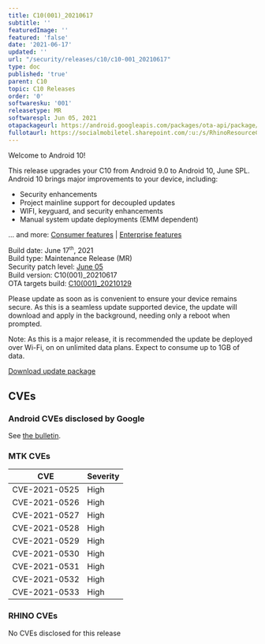 ```yaml
---
title: C10(001)_20210617
subtitle: ''
featuredImage: ''
featured: 'false'
date: '2021-06-17'
updated: ''
url: "/security/releases/c10/c10-001_20210617"
type: doc
published: 'true'
parent: C10
topic: C10 Releases
order: '0'
softwaresku: '001'
releasetype: MR
softwarespl: Jun 05, 2021
otapackageurl: https://android.googleapis.com/packages/ota-api/package/b2118f1be686e228b9463ad1bcf343e499d2565d.zip
fullotaurl: https://socialmobiletel.sharepoint.com/:u:/s/RhinoResourceCentre/EZW86mn6lClHkQ60baScREcBnw_foMIP46wCY2361QQ_-Q?e=dUZXDn
---
```


Welcome to Android 10!

This release upgrades your C10 from Android 9.0 to Android 10, June SPL. Android 10 brings major improvements to your device, including:
- Security enhancements
- Project mainline support for decoupled updates
- WIFI, keyguard, and security enhancements
- Manual system update deployments (EMM dependent)

... and more: [Consumer features](https://www.android.com/android-10/) | [Enterprise features](https://developer.android.com/work/versions/android-10)

Build date: June 17<sup><small>th</small></sup>, 2021  
Build type: Maintenance Release (MR)  
Security patch level: [June 05](https://source.android.com/security/bulletin/2021-06-01)  
Build version: C10(001)_20210617  
OTA targets build: [C10(001)_20210129](/security/releases/c10/c10-001_20210129)

Please update as soon as is convenient to ensure your device remains secure. As this is a seamless update supported device, the update will download and apply in the background, needing only a reboot when prompted.

Note: As this is a major release, it is recommended the update be deployed over Wi-Fi, on on unlimited data plans. Expect to consume up to 1GB of data.

<i class="far fa-cloud-download-alt"></i> [Download update package](https://android.googleapis.com/packages/ota-api/package/b2118f1be686e228b9463ad1bcf343e499d2565d.zip)

## CVEs
### Android CVEs disclosed by Google

See [the bulletin](https://source.android.com/security/bulletin/2021-06-01).

### MTK CVEs

| **CVE** | **Severity** |
|---------|--------------|
| CVE-2021-0525 | High |
| CVE-2021-0526	| High |
| CVE-2021-0527	| High |
| CVE-2021-0528	| High |
| CVE-2021-0529	| High |
| CVE-2021-0530	| High |
| CVE-2021-0531	| High |
| CVE-2021-0532	| High |
| CVE-2021-0533	| High |

### RHINO CVEs
No CVEs disclosed for this release
